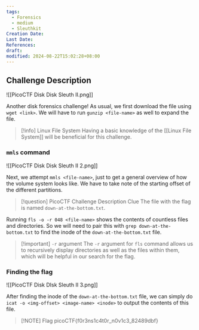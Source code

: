 ```yaml
---
tags:
  - Forensics
  - medium
  - Sleuthkit
Creation Date: 
Last Date: 
References: 
draft: 
modified: 2024-08-22T15:02:28+08:00
---
```

## Challenge Description 

![[PicoCTF Disk Disk Sleuth II.png]]

Another disk forensics challenge! As usual, we first download the file using `wget <link>`. We will have to run `gunzip <file-name>` as well to expand the file. 

>[!info] Linux File System
>Having a basic knowledge of  the [[Linux File System]] will be beneficial for this challenge.
### `mmls` command
![[PicoCTF Disk Disk Sleuth II 2.png]]

Next, we attempt `mmls <file-name>`, just to get a general overview of how the volume system looks like. We have to take note of the starting offset of the different partitions. 

>[!question] PicoCTF Challenge Description Clue
>The file with the flag is named `down-at-the-bottom.txt`.

Running `fls -o -r 048 <file-name>` shows the contents of countless files and directories. So we will need to pair this with `grep down-at-the-bottom.txt` to find the inode of the `down-at-the-bottom.txt` file. 

>[!important] `-r` argument
>The `-r` argument for `fls` command allows us to recursively display directories as well as the files within them, which will be helpful in our search for the flag.
### Finding the flag
![[PicoCTF Disk DIsk Sleuth II 3.png]]

After finding the inode of the `down-at-the-bottom.txt` file, we can simply do `icat -o <img-offset> <image-name> <inode>` to output the contents of this file. 

> [!NOTE] Flag
>picoCTF{f0r3ns1c4t0r_n0v1c3_82489dbf}


